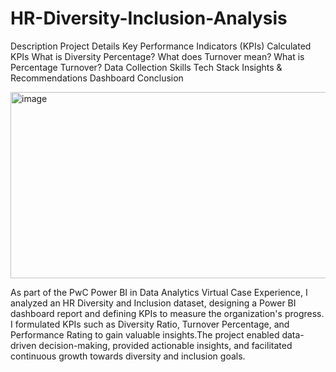 


# HR-Diversity-Inclusion-Analysis
Description
Project Details
Key Performance Indicators (KPIs)
Calculated KPIs
What is Diversity Percentage?
What does Turnover mean?
What is Percentage Turnover?
Data Collection
Skills
Tech Stack
Insights & Recommendations
Dashboard
Conclusion

<img width="870" height="298" alt="image" src="https://github.com/user-attachments/assets/0a1e2499-6df6-4869-9931-f4385ae41020" />

As part of the PwC Power BI in Data Analytics Virtual Case Experience, I analyzed an HR Diversity and Inclusion dataset, designing a Power BI dashboard report and defining KPIs to measure the organization's progress.  I formulated KPIs such as Diversity Ratio, Turnover Percentage, and Performance Rating to gain valuable insights.The project enabled data-driven decision-making, provided actionable insights, and facilitated continuous growth towards diversity and inclusion goals.
